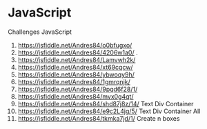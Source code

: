 # JavaScript
Challenges JavaScript

 1. https://jsfiddle.net/Andres84/o0bfugxo/
 2. https://jsfiddle.net/Andres84/4206w1a0/ . 
 3. https://jsfiddle.net/Andres84/Lamvwh2k/
 4. https://jsfiddle.net/Andres84/xt69cqcw/
 5. https://jsfiddle.net/Andres84/ybwoqy9h/
 6. https://jsfiddle.net/Andres84/1gmrqnjk/
 7. https://jsfiddle.net/Andres84/9pqd6f28/1/
 8. https://jsfiddle.net/Andres84/mvx0g4qt/
 9. https://jsfiddle.net/Andres84/shd87j8z/14/ Text Div Container
 10. https://jsfiddle.net/Andres84/e9c2L4jg/5/ Text Div Container All
 11. https://jsfiddle.net/Andres84/tkmka7jd/1/ Create n boxes 
